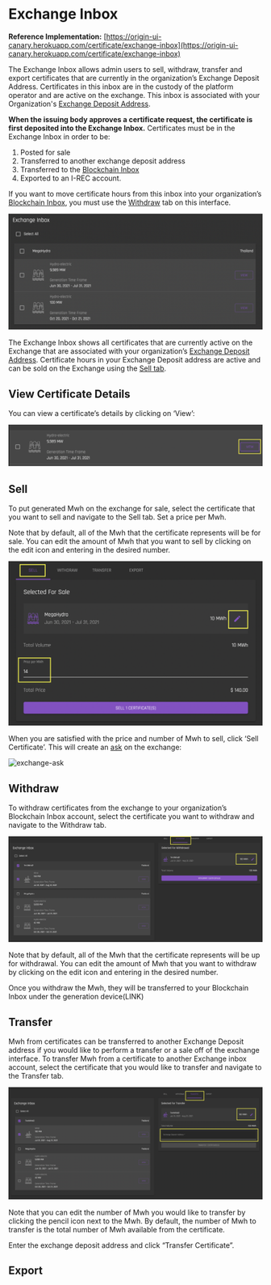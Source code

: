 # Exchange Inbox
**Reference Implementation:** [https://origin-ui-canary.herokuapp.com/certificate/exchange-inbox](https://origin-ui-canary.herokuapp.com/certificate/exchange-inbox)  

The Exchange Inbox allows admin users to sell, withdraw, transfer and export certificates that are currently in the organization’s Exchange Deposit Address.  Certificates in this inbox are in the custody of the platform operator and are active on the exchange. This inbox is associated with your Organization's [Exchange Deposit Address](../user-guide-reg-onboarding.md#exchange-deposit-address).   

**When the issuing body approves a certificate request, the certificate is first deposited into the Exchange Inbox.** Certificates must be in the Exchange Inbox in order to be:  

1. Posted for sale
2. Transferred to another exchange deposit address
3. Transferred to the [Blockchain Inbox](./blockchain-inbox.md)
4. Exported to an I-REC account. 

If you want to move certificate hours from this inbox into your organization’s [Blockchain Inbox](./blockchain-inbox.md), you must use the [Withdraw](#withdraw) tab on this interface. 

![Certificates-exchangeinbox](../images/certificates/certificates-exchangeinbox.png)  

The Exchange Inbox shows all certificates that are currently active on the Exchange that are associated with your organization’s [Exchange Deposit Address](../user-guide-reg-onboarding.md#exchange-deposit-address). Certificate hours in your Exchange Deposit address are active and can be sold on the Exchange using the [Sell tab](#sell).

## View Certificate Details

You can view a certificate’s details by clicking on ‘View’:

![Certificate-viewdetailsbutton](../images/certificates/certificate-viewdetailsbutton.png)

## Sell 

To put generated Mwh on the exchange for sale, select the certificate that you want to sell and navigate to the Sell tab. Set a price per Mwh. 

Note that by default, all of the Mwh that the certificate represents will be for sale. You can edit the amount of Mwh that you want to sell by clicking on the edit icon and entering in the desired number. 

![certificate-sell](../images/certificates/certificate-sell.png)

When you are satisfied with the price and number of Mwh to sell, click ‘Sell Certificate’. This will create an [ask](../user-guide-glossary.md#ask) on the exchange:

![exchange-ask](../images/certificates/exchange-ask.png)

## Withdraw

To withdraw certificates from the exchange to your organization’s Blockchain Inbox account, select the certificate you want to withdraw and navigate to the Withdraw tab.  

![certificate-exchangeinbox-withdraw](../images/certificates/certificate-exchangeinbox-withdraw.png)

Note that by default, all of the Mwh that the certificate represents will be up for withdrawal. You can edit the amount of Mwh that you want to withdraw by clicking on the edit icon and entering in the desired number.   

Once you withdraw the Mwh, they  will be transferred to your Blockchain Inbox under the generation device(LINK)

## Transfer

Mwh from certificates can be transferred to another Exchange Deposit address if you would like to perform a transfer or a sale off of the exchange interface. To transfer Mwh from a certificate to another Exchange inbox account, select the certificate that you would like to transfer and navigate to the Transfer tab. 

![certificate-exchangeinbox-transfer](../images/certificates/certificate-exchangeinbox-transfer.png)

Note that you can edit the number of Mwh you would like to transfer by clicking the pencil icon next to the Mwh. By default, the number of Mwh to transfer is the total number of Mwh available from the certificate. 

Enter the exchange deposit address and click “Transfer Certificate”. 

## Export














